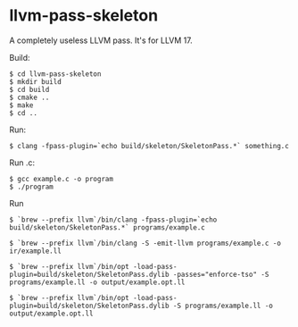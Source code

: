 # llvm-pass-skeleton

A completely useless LLVM pass.
It's for LLVM 17.

Build:

    $ cd llvm-pass-skeleton
    $ mkdir build
    $ cd build
    $ cmake ..
    $ make
    $ cd ..

Run:

    $ clang -fpass-plugin=`echo build/skeleton/SkeletonPass.*` something.c

Run .c:

    $ gcc example.c -o program
    $ ./program
    
Run 

    $ `brew --prefix llvm`/bin/clang -fpass-plugin=`echo build/skeleton/SkeletonPass.*` programs/example.c

    $ `brew --prefix llvm`/bin/clang -S -emit-llvm programs/example.c -o ir/example.ll  
            
    $ `brew --prefix llvm`/bin/opt -load-pass-plugin=build/skeleton/SkeletonPass.dylib -passes="enforce-tso" -S programs/example.ll -o output/example.opt.ll

    $ `brew --prefix llvm`/bin/opt -load-pass-plugin=build/skeleton/SkeletonPass.dylib -S programs/example.ll -o output/example.opt.ll

